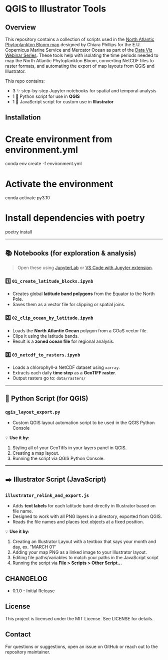# QGIS to Illustrator Tools

## Overview

This repository contains a collection of scripts used in the [North Atlantic Phytoplankton Bloom map](https://www.chiaraphillips.com/maps/phytoplankton-bloom) designed by Chiara Phillips for the E.U. Copernicus Marine Service and Mercator Ocean as part of the [Data Viz Webinar Series](https://youtu.be/Ie22d4oVOPA?t=3377).
These tools help with isolating the time periods needed to map the North Atlantic Phytoplankton Bloom, converting NetCDF files to raster formats, and automating the export of map layouts from QGIS and Illustrator.

This repo contains:
- 3 ✨ step-by-step Jupyter notebooks for spatial and temporal analysis
- 1 🐍 Python script for use in **QGIS**
- 1 📐 JavaScript script for custom use in **Illustrator**

## Installation

# Create environment from environment.yml
conda env create -f environment.yml

# Activate the environment
conda activate py3.10

# Install dependencies with poetry
poetry install

---

## 📚 Notebooks (for exploration & analysis)

> Open these using [JupyterLab](https://jupyter.org/) or [VS Code with Jupyter extension](https://marketplace.visualstudio.com/items?itemName=ms-toolsai.jupyter).

### 1️⃣ `01_create_latitude_blocks.ipynb`
- Creates global **latitude band polygons** from the Equator to the North Pole.
- Saves them as a vector file for clipping or spatial joins.

### 2️⃣ `02_clip_ocean_by_latitude.ipynb`
- Loads the **North Atlantic Ocean** polygon from a GOaS vector file.
- Clips it using the latitude bands.
- Result is a **zoned ocean file** for regional analysis.

### 3️⃣ `03_netcdf_to_rasters.ipynb`
- Loads a chlorophyll-a NetCDF dataset using `xarray`.
- Extracts each daily **time step** as a **GeoTIFF raster**.
- Output rasters go to: `data/rasters/`

---

## 🐍 Python Script (for QGIS)

### `qgis_layout_export.py`
- Custom QGIS layout automation script to be used in the QGIS Python Console

💡 **Use it by:**
1. Styling all of your GeoTiffs in your layers panel in QGIS.
2. Creating a map layout.
3. Running the script via QGIS Python Console.

---

## ✒️ Illustrator Script (JavaScript)

### `illustrator_relink_and_export.js`
- Adds **text labels** for each latitude band directly in Illustrator based on file name.
- Designed to work with all PNG layers in a directory, exported from QGIS.
- Reads the file names and places text objects at a fixed position.

💡 **Use it by:**
1. Creating an Illustrator Layout with a textbox that says your month and day, ex. "MARCH 01"
2. Adding your map PNG as a linked image to your Illustrator layout.
3. Editing file paths/variables to match your paths in the JavaScript script
4. Running the script via **File > Scripts > Other Script...**

## CHANGELOG

- 0.1.0 - Initial Release

## License

This project is licensed under the MIT License. See LICENSE for details.


## Contact

For questions or suggestions, open an issue on GitHub or reach out to the repository maintainer.
